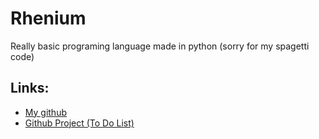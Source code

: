 # Rhenium
Really basic programing language made in python (sorry for my spagetti code)
## Links:
 - [My github](https://github.com/evan-okeefe)
 - [Github Project (To Do List)](bit.ly/rhentodo)
